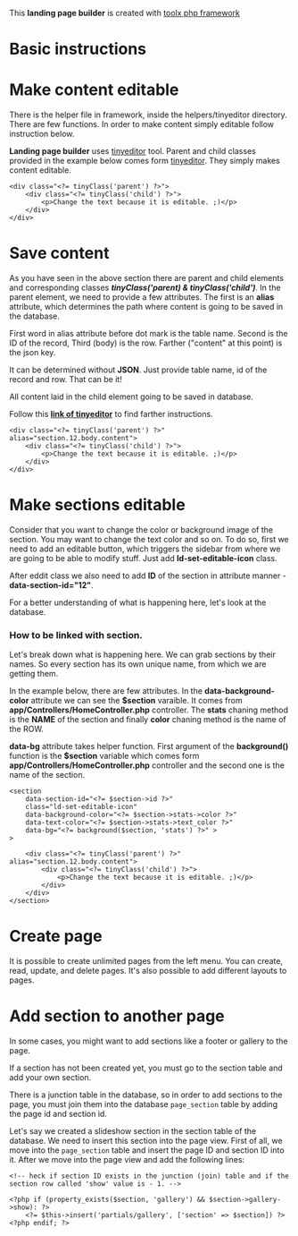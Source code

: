 This **landing page builder** is created with [toolx php framework](https://github.com/woody180/toolx_php_framework)

# Basic instructions

# Make content editable

There is the helper file in framework, inside the helpers/tinyeditor directory. There are few functions. In order to make content simply editable follow instruction below.

**Landing page builder** uses [tinyeditor](https://github.com/woody180/tinyeditor) tool. Parent and child classes provided in the example below comes form [tinyeditor](https://github.com/woody180/tinyeditor). They simply makes content editable.

```
<div class="<?= tinyClass('parent') ?>">
    <div class="<?= tinyClass('child') ?>">
        <p>Change the text because it is editable. ;)</p>
    </div>
</div>
```

# Save content
As you have seen in the above section there are parent and child elements and corresponding classes ***tinyClass('parent) & tinyClass('child')***. In the parent element, we need to provide a few attributes. The first is an **alias** attribute, which determines the path where content is going to be saved in the database.

First word in alias attribute before dot mark is the table name. Second is the ID of the record, Third (body) is the row. Farther ("content" at this point) is the json key. 

It can be determined without **JSON**. Just provide table name, id of the record and row. That can be it!

All content laid in the child element going to be saved in database.

Follow this  [**link of tinyeditor**](https://github.com/woody180/tinyeditor) to find farther instructions.

```
<div class="<?= tinyClass('parent') ?>" alias="section.12.body.content">
    <div class="<?= tinyClass('child') ?>">
        <p>Change the text because it is editable. ;)</p>
    </div>
</div>
```

# Make sections editable

Consider that you want to change the color or background image of the section. You may want to change the text color and so on.
To do so, first we need to add an editable button, which triggers the sidebar from where we are going to be able to modify stuff. Just add **ld-set-editable-icon** class.

After eddit class we also need to add **ID** of the section in attribute manner - **data-section-id="12"**.

For a better understanding of what is happening here, let's look at the database.

### How to be linked with section.
Let's break down what is happening here.
We can grab sections by their names. So every section has its own unique name, from which we are getting them.

In the example below, there are few attributes. In the **data-background-color** attribute we can see the **$section** varaible. It comes from **app/Controllers/HomeController.php** controller. The **stats** chaning method is the **NAME** of the section and finally **color** chaning method is the name of the ROW.

**data-bg** attribute takes helper function. First argument of the **background()** function is the **$section** variable which comes form **app/Controllers/HomeController.php** controller and the second one is the name of the section.

```
<section 
    data-section-id="<?= $section->id ?>" 
    class="ld-set-editable-icon"
    data-background-color="<?= $section->stats->color ?>" 
    data-text-color="<?= $section->stats->text_color ?>"
    data-bg="<?= background($section, 'stats') ?>" >
>

    <div class="<?= tinyClass('parent') ?>" alias="section.12.body.content">
        <div class="<?= tinyClass('child') ?>">
            <p>Change the text because it is editable. ;)</p>
        </div>
    </div>
</section>
```
# Create page
It is possible to create unlimited pages from the left menu. You can create, read, update, and delete pages. It's also possible to add different layouts to pages.

# Add section to another page
In some cases, you might want to add sections like a footer or gallery to the page.

If a section has not been created yet, you must go to the section table and add your own section.

There is a junction table in the database, so in order to add sections to the page, you must join them into the database ```page_section``` table by adding the page id and section id.

Let's say we created a slideshow section in the section table of the database. We need to insert this section into the page view. First of all, we move into the ```page_section``` table and insert the page ID and section ID into it. After we move into the page view and add the following lines:

```
<!-- heck if section ID exists in the junction (join) table and if the section row called 'show' value is - 1. -->

<?php if (property_exists($section, 'gallery') && $section->gallery->show): ?>
    <?= $this->insert('partials/gallery', ['section' => $section]) ?>
<?php endif; ?>
```